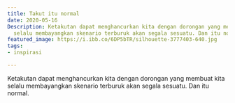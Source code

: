 ```yaml
---
title: Takut itu normal
date: 2020-05-16
Description: Ketakutan dapat menghancurkan kita dengan dorongan yang membuat kita
  selalu membayangkan skenario terburuk akan segala sesuatu. Dan itu normal.
featured_image: https://i.ibb.co/6DP5bTR/silhouette-3777403-640.jpg
tags:
- inspirasi

---
```

Ketakutan dapat menghancurkan kita dengan dorongan yang membuat kita selalu membayangkan skenario terburuk akan segala sesuatu.
Dan itu normal.